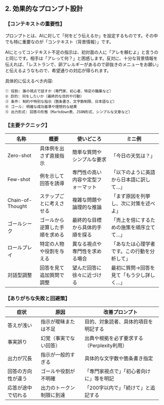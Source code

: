## 2. 効果的なプロンプト設計

### 【コンテキストの重要性】

プロンプトとは、AIに対して「何をどう伝えるか」を設定するものです。その中でも特に重要なのが「コンテキスト（背景情報）」です。

AIにとってコンテキスト不足の指示は、初対面の人に「アレを頼むよ」と言うのと同じです。相手は「アレって何？」と困惑します。反対に、十分な背景情報を伝えれば、「レストランで、卵アレルギーがあるので卵抜きのメニューをお願い」と伝えるようなもので、希望通りの対応が得られます。

具体的に伝えるべき内容:

```text
① 役割: 誰の視点で話すか（専門家、初心者、特定の職業など）
② 目的: 何をしたいか（最終的な目的や行動）
③ 条件: 制約や特別な指示（箇条書き、文字数制限、日本語など）
④ ゴール: 明確な成功基準や理想的な結果
⑤ 出力形式: 回答の形態（Markdown表、JSON形式、シンプルな文章など）
```

### 【主要テクニック】

| 名称               | 概要              | 使いどころ             | ミニ例                    |
| ---------------- | --------------- | ----------------- | ---------------------- |
| Zero-shot        | 具体例を出さず直接指示     | 簡単な質問やシンプルな要求     | 「今日の天気は？」              |
| Few-shot         | 例を示して回答を誘導      | 専門性の高い内容や定型フォーマット | 「以下のように英語から日本語に訳して…」   |
| Chain-of-Thought | ステップごとに考えさせる    | 複雑な問題や論理的な推論      | 「まず原因を列挙し、次に対策を述べよ」    |
| ゴールシーク           | ゴールから逆算した手順を求める | 最終的な目標から具体的手順を探る  | 「売上を倍にするための施策を順序立てて…」  |
| ロールプレイ           | 特定の人物や役割を与える    | 異なる視点や専門性を求める場合   | 「あなたは心理学者です。この行動を分析して」 |
| 対話型調整            | 回答を見て追加質問で調整    | 望んだ回答に徐々に近づける     | 最初に質問→回答を見て「もう少し詳しく…」  |

### 【ありがちな失敗と回避策】

| 症状        | 原因           | 改善プロンプト                    |
| --------- | ------------ | -------------------------- |
| 答えが浅い     | 指示が曖昧または不足   | 目的、対象読者、具体的項目を明記する         |
| 事実誤り      | 幻覚（事実でない回答）  | 出典や根拠を必ず要求する（Perplexity利用） |
| 出力が冗長     | 指示が一般的すぎる    | 具体的な文字数や箇条書き指定             |
| 回答の方向性が違う | ゴールや役割が不明確   | 「専門家視点で」「初心者向けに」等を明記       |
| 応答が途中で切れる | 出力のトークン制限に到達 | 「200字以内で」「続けて」と追記する        |
